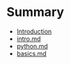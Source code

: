 # Summary

* [Introduction](README.md)
* [intro.md](intromd.md)
* [python.md](python.md)
* [basics.md](basics.md)

